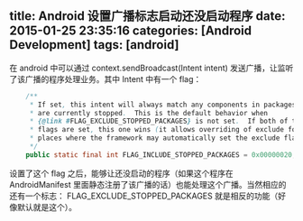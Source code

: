 title: Android 设置广播标志启动还没启动程序
date: 2015-01-25 23:35:16
categories: [Android Development]
tags: [android]
---

在 android 中可以通过 context.sendBroadcast(Intent intent) 发送广播，让监听了该广播的程序处理业务。其中 Intent 中有一个 flag：

```java
    /**
     * If set, this intent will always match any components in packages that
     * are currently stopped.  This is the default behavior when
     * {@link #FLAG_EXCLUDE_STOPPED_PACKAGES} is not set.  If both of these
     * flags are set, this one wins (it allows overriding of exclude for
     * places where the framework may automatically set the exclude flag).
     */
    public static final int FLAG_INCLUDE_STOPPED_PACKAGES = 0x00000020;
```

设置了这个 flag 之后，能够让还没启动的程序（如果这个程序在 AndroidManifest 里面静态注册了该广播的话）也能处理这个广播。当然相应的还有一个标志： FLAG_EXCLUDE_STOPPED_PACKAGES 就是相反的功能（好像默认就是这个）。


